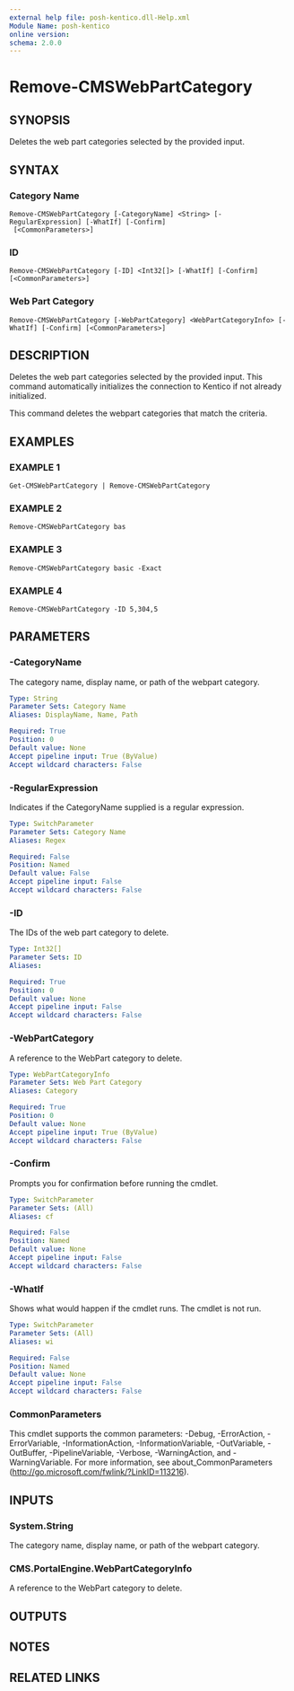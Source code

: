 ```yaml
---
external help file: posh-kentico.dll-Help.xml
Module Name: posh-kentico
online version:
schema: 2.0.0
---
```


# Remove-CMSWebPartCategory

## SYNOPSIS
Deletes the web part categories selected by the provided input.

## SYNTAX

### Category Name
```
Remove-CMSWebPartCategory [-CategoryName] <String> [-RegularExpression] [-WhatIf] [-Confirm]
 [<CommonParameters>]
```

### ID
```
Remove-CMSWebPartCategory [-ID] <Int32[]> [-WhatIf] [-Confirm] [<CommonParameters>]
```

### Web Part Category
```
Remove-CMSWebPartCategory [-WebPartCategory] <WebPartCategoryInfo> [-WhatIf] [-Confirm] [<CommonParameters>]
```

## DESCRIPTION
Deletes the web part categories selected by the provided input.
This command automatically initializes the connection to Kentico if not already initialized.

This command deletes the webpart categories that match the criteria.

## EXAMPLES

### EXAMPLE 1
```
Get-CMSWebPartCategory | Remove-CMSWebPartCategory
```

### EXAMPLE 2
```
Remove-CMSWebPartCategory bas
```

### EXAMPLE 3
```
Remove-CMSWebPartCategory basic -Exact
```

### EXAMPLE 4
```
Remove-CMSWebPartCategory -ID 5,304,5
```

## PARAMETERS

### -CategoryName
The category name, display name, or path of the webpart category.

```yaml
Type: String
Parameter Sets: Category Name
Aliases: DisplayName, Name, Path

Required: True
Position: 0
Default value: None
Accept pipeline input: True (ByValue)
Accept wildcard characters: False
```

### -RegularExpression
Indicates if the CategoryName supplied is a regular expression.

```yaml
Type: SwitchParameter
Parameter Sets: Category Name
Aliases: Regex

Required: False
Position: Named
Default value: False
Accept pipeline input: False
Accept wildcard characters: False
```

### -ID
The IDs of the web part category to delete.

```yaml
Type: Int32[]
Parameter Sets: ID
Aliases:

Required: True
Position: 0
Default value: None
Accept pipeline input: False
Accept wildcard characters: False
```

### -WebPartCategory
A reference to the WebPart category to delete.

```yaml
Type: WebPartCategoryInfo
Parameter Sets: Web Part Category
Aliases: Category

Required: True
Position: 0
Default value: None
Accept pipeline input: True (ByValue)
Accept wildcard characters: False
```

### -Confirm
Prompts you for confirmation before running the cmdlet.

```yaml
Type: SwitchParameter
Parameter Sets: (All)
Aliases: cf

Required: False
Position: Named
Default value: None
Accept pipeline input: False
Accept wildcard characters: False
```

### -WhatIf
Shows what would happen if the cmdlet runs.
The cmdlet is not run.

```yaml
Type: SwitchParameter
Parameter Sets: (All)
Aliases: wi

Required: False
Position: Named
Default value: None
Accept pipeline input: False
Accept wildcard characters: False
```

### CommonParameters
This cmdlet supports the common parameters: -Debug, -ErrorAction, -ErrorVariable, -InformationAction, -InformationVariable, -OutVariable, -OutBuffer, -PipelineVariable, -Verbose, -WarningAction, and -WarningVariable.
For more information, see about_CommonParameters (http://go.microsoft.com/fwlink/?LinkID=113216).

## INPUTS

### System.String
The category name, display name, or path of the webpart category.

### CMS.PortalEngine.WebPartCategoryInfo
A reference to the WebPart category to delete.

## OUTPUTS

## NOTES

## RELATED LINKS
